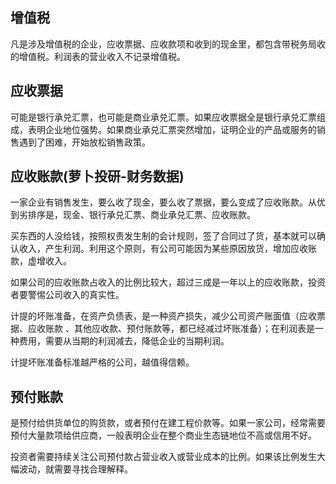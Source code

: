 ## 增值税

凡是涉及增值税的企业，应收票据、应收款项和收到的现金里，都包含带税务局收的增值税。利润表的营业收入不记录增值税。



## 应收票据

可能是银行承兑汇票，也可能是商业承兑汇票。如果应收票据全是银行承兑汇票组成，表明企业地位强势。如果商业承兑汇票突然增加，证明企业的产品或服务的销售遇到了困难，开始放松销售政策。



## 应收账款(萝卜投研-财务数据)

一家企业有销售发生，要么收了现金，要么收了票据，要么变成了应收账款。从优到劣排序是，现金、银行承兑汇票、商业承兑汇票、应收账款。



买东西的人没给钱，按照权责发生制的会计规则，签了合同过了货，基本就可以确认收入，产生利润。利用这个原则，有公司可能因为某些原因放货，增加应收账款，虚增收入。



如果公司的应收账款占收入的比例比较大，超过三成是一年以上的应收账款，投资者要警惕公司收入的真实性。



计提的坏账准备，在资产负债表，是一种资产损失，减少公司资产账面值（应收票据、应收账款 、其他应收款、预付账款等，都已经减过坏账准备）；在利润表是一种费用，需要从当期的利润减去，降低企业的当期利润。



计提坏账准备标准越严格的公司，越值得信赖。



## 预付账款

是预付给供货单位的购货款，或者预付在建工程价款等。如果一家公司，经常需要预付大量款项给供应商，一般表明企业在整个商业生态链地位不高或信用不好。



投资者需要持续关注公司预付款占营业收入或营业成本的比例。如果该比例发生大幅波动，就需要寻找合理解释。
